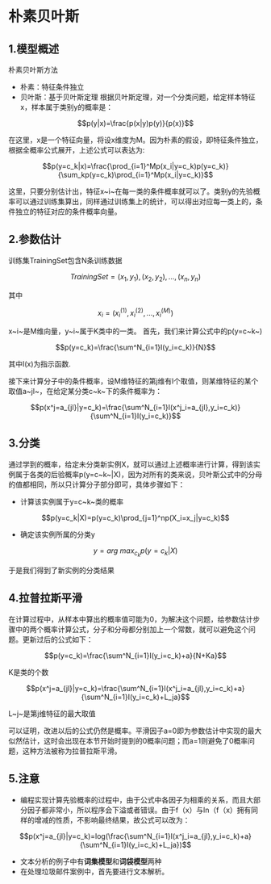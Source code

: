 # 朴素贝叶斯
## 1.模型概述
朴素贝叶斯方法
- 朴素：特征条件独立
- 贝叶斯：基于贝叶斯定理
根据贝叶斯定理，对一个分类问题，给定样本特征x，样本属于类别y的概率是：

```math
p(y|x)=\frac{p(x|y)p(y)}{p(x)}
```
在这里，x是一个特征向量，将设x维度为M。因为朴素的假设，即特征条件独立，根据全概率公式展开，上述公式可以表达为:
```math
p(y=c_k|x)=\frac{\prod_{i=1}^Mp(x_i|y=c_k)p(y=c_k)}{\sum_kp(y=c_k)\prod_{i=1}^Mp(x_i|y=c_k)}
```
这里，只要分别估计出，特征x~i~在每一类的条件概率就可以了。类别y的先验概率可以通过训练集算出，同样通过训练集上的统计，可以得出对应每一类上的，条件独立的特征对应的条件概率向量。
## 2.参数估计
训练集TrainingSet包含N条训练数据

```math
TrainingSet={(x_1,y_1),(x_2,y_2),...,(x_n,y_n)} 
```

其中 

```math
x_i=(x^{(1)}_i,x^{(2)}_i,...,x^{(M)}_i)
```
x~i~是M维向量，y~i~属于K类中的一类。
首先，我们来计算公式中的p(y=c~k~) 

```math
p(y=c_k)=\frac{\sum^N_{i=1}I(y_i=c_k)}{N}
```
其中I(x)为指示函数.

接下来计算分子中的条件概率，设M维特征的第j维有l个取值，则某维特征的某个取值a~jl~，在给定某分类c~k~下的条件概率为： 

```math
p(x^j=a_{jl}|y=c_k)=\frac{\sum^N_{i=1}I(x^j_i=a_{jl},y_i=c_k)}{\sum^N_{i=1}I(y_i=c_k)}
```
## 3.分类

通过学到的概率，给定未分类新实例X，就可以通过上述概率进行计算，得到该实例属于各类的后验概率p(y=c~k~|X)，因为对所有的类来说，贝叶斯公式中的分母的值都相同，所以只计算分子部分即可，具体步骤如下：
- 计算该实例属于y=c~k~类的概率 

```math
p(y=c_k|X)=p(y=c_k)\prod_{j=1}^np(X_i=x_j|y=c_k)
```
- 确定该实例所属的分类y

```math
y=arg~max_{c_k}p(y=c_k|X)
```
于是我们得到了新实例的分类结果
## 4.拉普拉斯平滑

在计算过程中，从样本中算出的概率值可能为0，为解决这个问题，给参数估计步骤中的两个概率计算公式，分子和分母都分别加上一个常数，就可以避免这个问题。更新过后的公式如下：
```math
p(y=c_k)=\frac{\sum^N_{i=1}I(y_i=c_k)+a}{N+Ka}
```
K是类的个数 
```math
p(x^j=a_{jl}|y=c_k)=\frac{\sum^N_{i=1}I(x^j_i=a_{jl},y_i=c_k)+a}{\sum^N_{i=1}I(y_i=c_k)+L_ja}
```
L~j~是第j维特征的最大取值

可以证明，改进以后的公式仍然是概率。平滑因子a=0即为参数估计中实现的最大似然估计，这时会出现在本节开始时提到的0概率问题；而a=1则避免了0概率问题，这种方法被称为拉普拉斯平滑。
## 5.注意
- 编程实现计算先验概率的过程中，由于公式中各因子为相乘的关系，而且大部分因子都非常小，所以程序会下溢或者错误。由于f（x）与ln（f（x）拥有同样的增减的性质，不影响最终结果，故公式可以改为：
```math
p(x^j=a_{jl}|y=c_k)=log(\frac{\sum^N_{i=1}I(x^j_i=a_{jl},y_i=c_k)+a}{\sum^N_{i=1}I(y_i=c_k)+L_ja})
```
-  文本分析的例子中有**词集模型**和**词袋模型**两种
-  在处理垃圾邮件案例中，首先要进行文本解析。